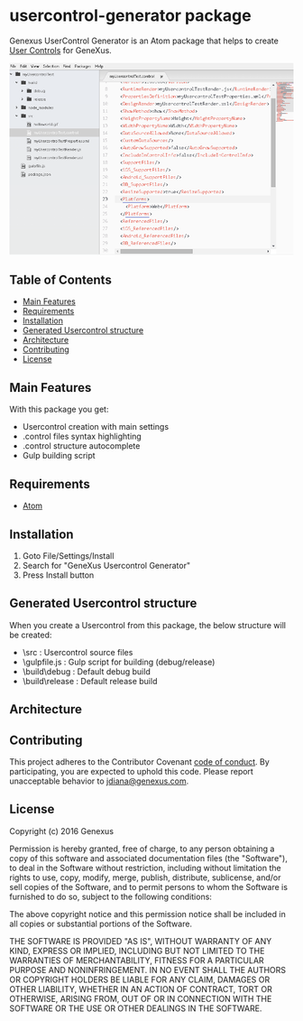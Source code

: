 usercontrol-generator package
=============================

Genexus UserControl Generator is an Atom package that helps to create [User Controls](http://wiki.genexus.com/commwiki/servlet/wiki?5273,Category%3AUser+Controls) for GeneXus.

![A screenshot of your package](screen.gif)


Table of Contents
-----------------

  * [Main Features](#features)
  * [Requirements](#requirements)
  * [Installation](#install)
  * [Generated Usercontrol structure](#structure)
  * [Architecture](#architecture)
  * [Contributing](#contributing)
  * [License](#license)

## Main Features
With this package you get:

* Usercontrol creation with main settings
* .control files syntax highlighting
* .control structure autocomplete
* Gulp building script

## Requirements
- [Atom](https://atom.io/)

## Installation
1. Goto File/Settings/Install
2. Search for "GeneXus Usercontrol Generator"
3. Press Install button

## Generated Usercontrol structure
When you create a Usercontrol from this package, the below structure will be created:

* \src : Usercontrol source files
* \gulpfile.js : Gulp script for building (debug/release)
* \build\debug : Default debug build
* \build\release : Default release build

## Architecture


## Contributing
This project adheres to the Contributor Covenant [code of conduct](CODE_OF_CONDUCT.md).
By participating, you are expected to uphold this code. Please report unacceptable behavior to jdiana@genexus.com.

## License

Copyright (c) 2016 Genexus

Permission is hereby granted, free of charge, to any person obtaining
a copy of this software and associated documentation files (the
"Software"), to deal in the Software without restriction, including
without limitation the rights to use, copy, modify, merge, publish,
distribute, sublicense, and/or sell copies of the Software, and to
permit persons to whom the Software is furnished to do so, subject to
the following conditions:

The above copyright notice and this permission notice shall be
included in all copies or substantial portions of the Software.

THE SOFTWARE IS PROVIDED "AS IS", WITHOUT WARRANTY OF ANY KIND,
EXPRESS OR IMPLIED, INCLUDING BUT NOT LIMITED TO THE WARRANTIES OF
MERCHANTABILITY, FITNESS FOR A PARTICULAR PURPOSE AND
NONINFRINGEMENT. IN NO EVENT SHALL THE AUTHORS OR COPYRIGHT HOLDERS BE
LIABLE FOR ANY CLAIM, DAMAGES OR OTHER LIABILITY, WHETHER IN AN ACTION
OF CONTRACT, TORT OR OTHERWISE, ARISING FROM, OUT OF OR IN CONNECTION
WITH THE SOFTWARE OR THE USE OR OTHER DEALINGS IN THE SOFTWARE.
